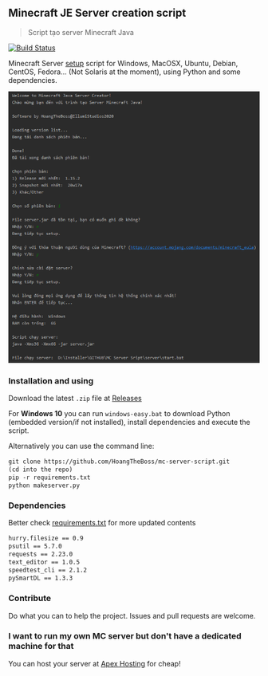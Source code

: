 ## Minecraft JE Server creation script
> Script tạo server Minecraft Java

[![Build Status](https://travis-ci.com/HoangTheBoss/mc-server-script.svg?branch=master)](https://travis-ci.com/HoangTheBoss/mc-server-script)

Minecraft Server [setup](https://minecraft.gamepedia.com/Tutorials/Setting_up_a_server) script for Windows, MacOSX, Ubuntu, Debian, CentOS, Fedora... (Not Solaris at the moment), using Python and some dependencies.

![screenshot-1](demos/screenshot-1.png "Screenshot 1")

### Installation and using
Download the latest `.zip` file at [Releases](https://github.com/hoangtheboss/mc-server-script/releases)

For __Windows 10__ you can run `windows-easy.bat` to download Python (embedded version/if not installed), install dependencies and execute the script.

Alternatively you can use the command line:

```
git clone https://github.com/HoangTheBoss/mc-server-script.git
(cd into the repo)
pip -r requirements.txt
python makeserver.py
```
### Dependencies
Better check [requirements.txt](https://github.com/HoangTheBoss/mc-server-script/blob/master/requirements.txt) for more updated contents
```
hurry.filesize == 0.9
psutil == 5.7.0
requests == 2.23.0
text_editor == 1.0.5
speedtest_cli == 2.1.2
pySmartDL == 1.3.3
```

### Contribute
Do what you can to help the project. Issues and pull requests are welcome.

### I want to run my own MC server but don't have a dedicated machine for that
You can host your server at [Apex Hosting](https://billing.apexminecrafthosting.com/aff.php?aff=2786) for cheap!


